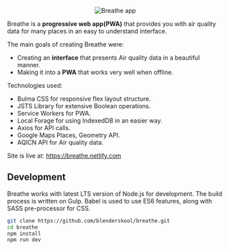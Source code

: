 <p align="center">
  <img src="https://breathe.netlify.com/resources/images/Breathe%20Logo%20With%20Text.png" alt="Breathe app">
</p>

Breathe is a **progressive web app(PWA)** that provides you with air quality data for many places in an easy to understand interface.

The main goals of creating Breathe were:
- Creating an **interface** that presents Air quality data in a beautiful manner.
- Making it into a **PWA** that works very well when offline.

Technologies used:
- Bulma CSS for responsive flex layout structure.
- JSTS Library for extensive Boolean operations.
- Service Workers for PWA.
- Local Forage for using IndexedDB in an easier way.
- Axios for API calls.
- Google Maps Places, Geometry API.
- AQICN API for Air quality data.


Site is live at: https://breathe.netlify.com

## Development
Breathe works with latest LTS version of Node.js for development. The build process is written on Gulp. Babel is used to use ES6 features, along with SASS pre-processor for CSS.

```bash
git clone https://github.com/blenderskool/breathe.git
cd breathe
npm install
npm run dev
```
